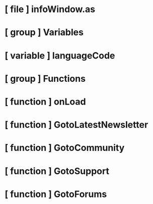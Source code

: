 # [ file ] infoWindow.as

# [ group ] Variables

# [ variable ] languageCode

# [ group ] Functions

# [ function ] onLoad

# [ function ] GotoLatestNewsletter

# [ function ] GotoCommunity

# [ function ] GotoSupport

# [ function ] GotoForums

